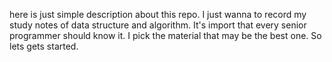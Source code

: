 here is just simple description about this repo.
I just wanna to record my study notes of data structure and algorithm.
It's import that every senior programmer should know it.
I pick the material that may be the best one.
So lets gets started.